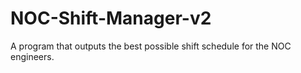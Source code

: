 # NOC-Shift-Manager-v2
A program that outputs the best possible shift schedule for the NOC engineers.
